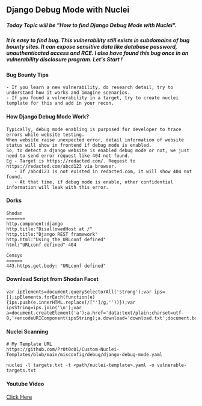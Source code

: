## Django Debug Mode with Nuclei

##### Today Topic will be "How to find Django Debug Mode with Nuclei". 
##### It is easy to find bug. This vulnerability still exists in subdomains of bug bounty sites. It can expose sensitive data like database password, unauthenticated access and RCE. I also have found this bug once in an vulnerability disclosure program. Let's Start !

#### Bug Bounty Tips
```
- If you learn a new vulnerability, do research detail, try to understand how it works and imagine scenarios.
- If you found a vulnerability in a target, try to create nuclei template for this and add in your recon. 
```

#### How Django Debug Mode Work?
```
Typically, debug mode enabling is purposed for developer to trace errors while website testing.
When website raise unexpected error, detail information of website status will show in frontend if debug mode is enabled.
So, to detect a django website is enabled debug mode or not, we just need to send error request like 404 not found.
Eg - Target is https://redacted.com/. Request to https://redacted.com/abcd123 via browser.
   - If /abcd123 is not existed in redacted.com, it will show 404 not found.
   - At that time, if debug mode is enable, other confidential information will leak with this error. 
```

#### Dorks
```
Shodan
=======
http.component:django
http.title:"DisallowedHost at /"
http.title:"Django REST framework"
http.html:"Using the URLconf defined"
html:"URLconf defined" 404

Censys
======
443.https.get.body: "URLconf defined"
```
#### Download Script from Shodan Facet
```
var ipElements=document.querySelectorAll('strong');var ips=[];ipElements.forEach(function(e){ips.push(e.innerHTML.replace(/["']/g,''))});var ipsString=ips.join('\n');var a=document.createElement('a');a.href='data:text/plain;charset=utf-8,'+encodeURIComponent(ipsString);a.download='download.txt';document.body.appendChild(a);a.click();
```
#### Nuclei Scanning
```
# My Template URL
https://github.com/Pr0t0c01/Custom-Nuclei-Templates/blob/main/misconfig/debug/django-debug-mode.yaml

nuclei -l targets.txt -t <path/nuclei-template>.yaml -o vulnerable-targets.txt
```
#### Youtube Video
[Click Here](https://youtu.be/3V-uRtx846g)
